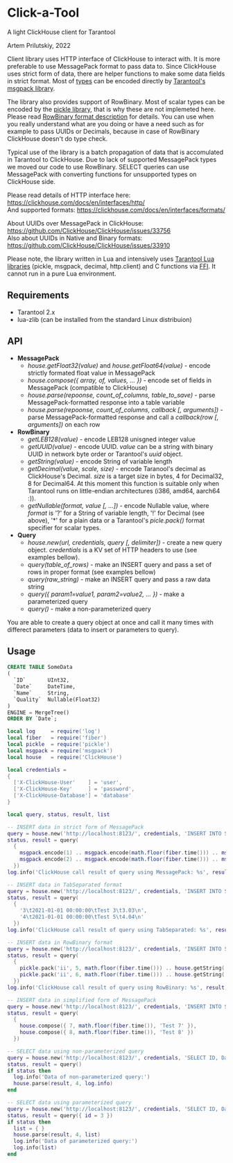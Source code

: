 # Click-a-Tool
A light ClickHouse client for Tarantool

Artem Prilutskiy, 2022

Client library uses HTTP interface of ClickHouse to interact with. It is more preferable to use MessagePack format to pass data to. Since ClickHouse uses strict form of data, there are helper functions to make some data fields in strict format. Most of [types](https://clickhouse.com/docs/en/interfaces/formats/#msgpack) can be encoded directly by [Tarantool's msgpack library](https://www.tarantool.io/en/doc/latest/reference/reference_lua/msgpack/).

The library also provides support of RowBinary. Most of scalar types can be encoded by the [pickle library](https://www.tarantool.io/en/doc/latest/reference/reference_lua/pickle/), that is why these are not implemeted here. Please read [RowBinary format description](https://clickhouse.com/docs/en/interfaces/formats/#rowbinary) for details. You can use when you really understand what are you doing or have a need such as for example to pass UUIDs or Decimals, because in case of RowBinary ClickHouse doesn't do type check.

Typical use of the library is a batch propagation of data that is accomulated in Tarantool to ClickHouse. Due to lack of supported MessagePack types we moved our code to use RowBinary. SELECT queries can use MessagePack with converting functions for unsupported types on ClickHouse side.


Please read details of HTTP interface here: https://clickhouse.com/docs/en/interfaces/http/ \
And supported formats: https://clickhouse.com/docs/en/interfaces/formats/

About UUIDs over MessagePack in ClickHouse: https://github.com/ClickHouse/ClickHouse/issues/33756 \
Also about UUIDs in Native and Binary formats: https://github.com/ClickHouse/ClickHouse/issues/33910

Please note, the library written in Lua and intensively uses [Tarantool Lua libraries](https://www.tarantool.io/en/doc/latest/reference/reference_lua/) (pickle, msgpack, decimal, http.client) and C functions via [FFI](https://luajit.org/ext_ffi.html). It cannot run in a pure Lua environment.

## Requirements

* Tarantool 2.x
* lua-zlib (can be installed from the standard Linux distribuion)

## API

* **MessagePack**
  * *house.getFloat32(value)* and *house.getFloat64(value)* - encode strictly formated float value in MessagePack
  * *house.compose({ array, of, values, ... })* - encode set of fields in MessagePack (compatible to ClickHouse)
  * *house.parse(repoonse, count_of_columns, table_to_save)* - parse MessagePack-formatted response into a table variable
  * *house.parse(repoonse, count_of_columns, callback [, arguments])* - parse MessagePack-formatted response and call a *callback(row [, arguments])* on each row 
* **RowBinary**
  * *getLEB128(value)* - encode LEB128 unisgned integer value
  * *getUUID(value)* - encode UUID. *value* can be a string with binary UUID in network byte order or Tarantool's *uuid* object.
  * *getString(value)* - encode String of variable length
  * *getDecimal(value, scale, size)* - encode Taranool's decimal as ClickHouse's Decimal. *size* is a target size in bytes, 4 for Decimal32, 8 for Decimal64. At this moment this function is suitable only when Tarantool runs on little-endian architectures (i386, amd64, aarch64 :)).
  * *getNullable(format, value [, ...])* - encode Nullable value, where *format* is '?' for a String of variable length, '!' for Decimal (see above), '\*' for a plain data or a Tarantool's *picle.pack()* format specifier for scalar types.
* **Query**
  * *house.new(url, credentials, query [, delimiter])* - create a new query object. *credentials* is a KV set of HTTP headers to use (see examples bellow).
  * *query(table_of_rows)* - make an INSERT query and pass a set of rows in proper format (see examples bellow)
  * *query(raw_string)* - make an INSERT query and pass a raw data string
  * *query({ param1=value1, param2=value2, ... })* - make a parameterized query
  * *query()* - make a non-parameterized query

You are able to create a query object at once and call it many times with differect parameters (data to insert or parameters to query).

## Usage

```SQL
CREATE TABLE SomeData
(
  `ID`       UInt32,
  `Date`     DateTime,
  `Name`     String,
  `Quality`  Nullable(Float32)
)
ENGINE = MergeTree()
ORDER BY `Date`;
```

```Lua
local log     = require('log')
local fiber   = require('fiber')
local pickle  = require('pickle')
local msgpack = require('msgpack')
local house   = require('ClickHouse')

local credentials =
{
  ['X-ClickHouse-User'    ] = 'user',
  ['X-ClickHouse-Key'     ] = 'password',
  ['X-ClickHouse-Database'] = 'database'
}

local query, status, result, list

-- INSERT data in strict form of MessagePack
query = house.new('http://localhost:8123/', credentials, 'INSERT INTO SomeData (ID, Date, Name, Quality) FORMAT MsgPack')
status, result = query(
  {
    msgpack.encode(1) .. msgpack.encode(math.floor(fiber.time())) .. msgpack.encode('Test 1') .. house.getFloat32(1.01),
    msgpack.encode(2) .. msgpack.encode(math.floor(fiber.time())) .. msgpack.encode('Test 2') .. house.getFloat32(2.02)
  })
log.info('ClickHouse call result of query using MessagePack: %s', result)

-- INSERT data in TabSeparated format
query = house.new('http://localhost:8123/', credentials, 'INSERT INTO SomeData (ID, Date, Name, Quality) FORMAT TabSeparated')
status, result = query(
  {
    '3\t2021-01-01 00:00:00\tTest 3\t3.03\n',
    '4\t2021-01-01 00:00:00\tTest 5\t4.04\n'
  })
log.info('ClickHouse call result of query using TabSeparated: %s', result)

-- INSERT data in RowBinary format
query = house.new('http://localhost:8123/', credentials, 'INSERT INTO SomeData (ID, Date, Name, Quality) FORMAT RowBinary')
status, result = query(
  {
    pickle.pack('ii', 5, math.floor(fiber.time())) .. house.getString('Test 5') .. house.getNullable('f', 5.05),
    pickle.pack('ii', 6, math.floor(fiber.time())) .. house.getString('Test 6') .. house.getNullable('f', 6.06)
  })
log.info('ClickHouse call result of query using RowBinary: %s', result)

-- INSERT data in simplified form of MessagePack
query = house.new('http://localhost:8123/', credentials, 'INSERT INTO SomeData (ID, Date, Name) FORMAT MsgPack')
status, result = query(
  {
    house.compose({ 7, math.floor(fiber.time()), 'Test 7' }),
    house.compose({ 8, math.floor(fiber.time()), 'Test 8' })
  })

-- SELECT data using non-parameterized query
query = house.new('http://localhost:8123/', credentials, 'SELECT ID, Date, Name, Quality FORMAT MsgPack')
status, result = query()
if status then
  log.info('Data of non-parameterized query:')
  house.parse(result, 4, log.info)
end

-- SELECT data using parameterized query
query = house.new('http://localhost:8123/', credentials, 'SELECT ID, Date, Name, Quality WHERE ID > {id:UInt32} FORMAT MsgPack')
status, result = query({ id = 3 })
if status then
  list = { }
  house.parse(result, 4, list)
  log.info('Data of parameterized query:')
  log.info(list)
end
```
